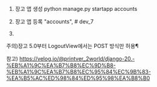 1. 장고 앱 생성
   python manage.py startapp accounts

2. 장고 앱 등록
    "accounts",  # dev_7
3. 


주의)장고 5.0부터 LogoutView에서는 POST 방식만 허용¶

참고)
https://velog.io/@printver_2world/django-20.-%EB%A1%9C%EA%B7%B8%EC%9D%B8-%EB%A1%9C%EA%B7%B8%EC%95%84%EC%9B%83-%EA%B5%AC%ED%98%84%ED%95%98%EA%B8%B0